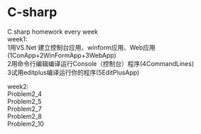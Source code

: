 # C-sharp
C sharp homework every week  
week1:  
1用VS.Net 建立控制台应用、winform应用、Web应用(1ConApp+2WinFormApp+3WebApp)  
2用命令行编辑编译运行Console（控制台）程序(4CommandLines)  
3试用editplus编译运行你的程序(5EditPlusApp)  
  
week2:  
Problem2_4  
Problem2_5  
Problem2_7  
Problem2_8  
Problem2_10  
